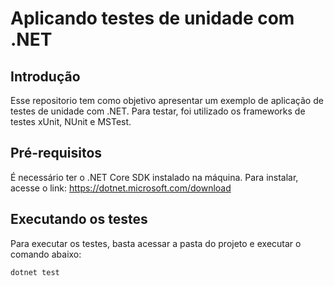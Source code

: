 # Aplicando testes de unidade com .NET 

## Introdução

Esse repositorio tem como objetivo apresentar um exemplo de aplicação de testes de unidade com .NET. Para testar, foi utilizado os frameworks de testes xUnit, NUnit e MSTest.

## Pré-requisitos
É necessário ter o .NET Core SDK instalado na máquina. Para instalar, acesse o link: https://dotnet.microsoft.com/download

## Executando os testes
Para executar os testes, basta acessar a pasta do projeto e executar o comando abaixo:

```
dotnet test 
```
